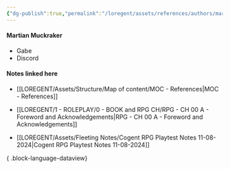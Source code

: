```yaml
---
{"dg-publish":true,"permalink":"/loregent/assets/references/authors/martian-muckraker/"}
---
```



#### Martian Muckraker

- Gabe
- Discord

#### Notes linked here

- [[LOREGENT/Assets/Structure/Map of content/MOC - References\|MOC - References]]

- [[LOREGENT/1 - ROLEPLAY/0 - BOOK and RPG CH/RPG - CH 00 A - Foreword and Acknowledgements\|RPG - CH 00 A - Foreword and Acknowledgements]]
- [[LOREGENT/Assets/Fleeting Notes/Cogent RPG Playtest Notes 11-08-2024\|Cogent RPG Playtest Notes 11-08-2024]]

{ .block-language-dataview}
